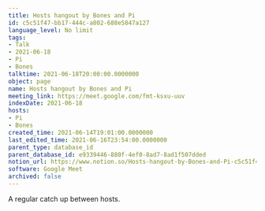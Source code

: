 ```yaml
---
title: Hosts hangout by Bones and Pi
id: c5c51f47-bb17-444c-a802-688e5847a127
language_level: No limit
tags:
- Talk
- 2021-06-18
- Pi
- Bones
talktime: 2021-06-18T20:00:00.0000000
object: page
name: Hosts hangout by Bones and Pi
meeting_link: https://meet.google.com/fmt-ksxu-uuv
indexDate: 2021-06-18
hosts:
- Pi
- Bones
created_time: 2021-06-14T19:01:00.0000000
last_edited_time: 2021-06-16T23:54:00.0000000
parent_type: database_id
parent_database_id: e9339446-880f-4ef0-8ad7-8ad1f507dded
notion_url: https://www.notion.so/Hosts-hangout-by-Bones-and-Pi-c5c51f47bb17444ca802688e5847a127
software: Google Meet
archived: false
---
```


A regular catch up between hosts.



